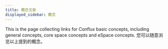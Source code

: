 ```yaml
---
title: 概念文章
displayed_sidebar: 概念
---
```


This is the page collecting links for Conflux basic concepts, including general concepts, core space concepts and eSpace concepts. 您可以随意浏览以上提到的概念。
